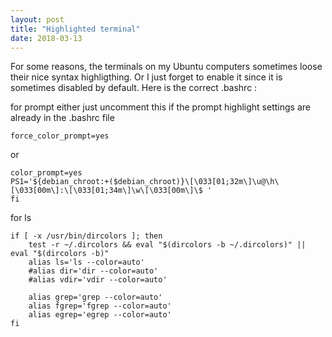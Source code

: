 ```yaml
---
layout: post
title: "Highlighted terminal"
date: 2018-03-13
---
```

For some reasons, the terminals on my Ubuntu computers sometimes loose their nice syntax highligthing. Or I just forget to enable it since it is sometimes disabled by default.
Here is the correct .bashrc :

for prompt either just uncomment this if the prompt highlight settings are already in the .bashrc file 
```
force_color_prompt=yes
```
or 
``` 
color_prompt=yes
PS1='${debian_chroot:+($debian_chroot)}\[\033[01;32m\]\u@\h\[\033[00m\]:\[\033[01;34m\]\w\[\033[00m\]\$ '
fi
``` 
for ls
```
if [ -x /usr/bin/dircolors ]; then
    test -r ~/.dircolors && eval "$(dircolors -b ~/.dircolors)" || eval "$(dircolors -b)"
    alias ls='ls --color=auto'
    #alias dir='dir --color=auto'
    #alias vdir='vdir --color=auto'

    alias grep='grep --color=auto'
    alias fgrep='fgrep --color=auto'
    alias egrep='egrep --color=auto'
fi
```
